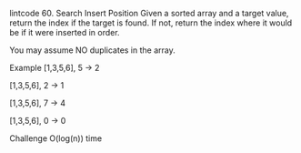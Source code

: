 lintcode 
60. Search Insert Position
Given a sorted array and a target value, return the index if the target is found. If not, return the index where it would be if it were inserted in order.

You may assume NO duplicates in the array.

Example
[1,3,5,6], 5 → 2

[1,3,5,6], 2 → 1

[1,3,5,6], 7 → 4

[1,3,5,6], 0 → 0

Challenge
O(log(n)) time
